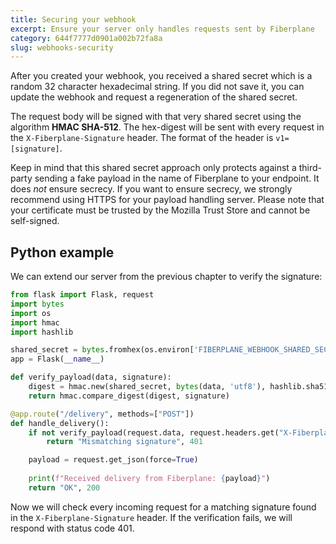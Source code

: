 ```yaml
---
title: Securing your webhook
excerpt: Ensure your server only handles requests sent by Fiberplane
category: 644f7777d0901a002b72fa8a
slug: webhooks-security
---
```


After you created your webhook, you received a shared secret which is a random 32 character hexadecimal string.
If you did not save it, you can update the webhook and request a regeneration of the shared secret.

The request body will be signed with that very shared secret using the algorithm **HMAC SHA-512**. The hex-digest
will be sent with every request in the `X-Fiberplane-Signature` header. The format of the header is `v1=[signature]`.

Keep in mind that this shared secret approach only protects against a third-party sending a fake payload in the name
of Fiberplane to your endpoint. It does *not* ensure secrecy. If you want to ensure secrecy, we strongly recommend
using HTTPS for your payload handling server. Please note that your certificate must be trusted by the Mozilla Trust
Store and cannot be self-signed.

## Python example

We can extend our server from the previous chapter to verify the signature:

```python
from flask import Flask, request
import bytes
import os
import hmac
import hashlib

shared_secret = bytes.fromhex(os.environ['FIBERPLANE_WEBHOOK_SHARED_SECRET'])
app = Flask(__name__)

def verify_payload(data, signature):
    digest = hmac.new(shared_secret, bytes(data, 'utf8'), hashlib.sha512).hexdigest()
    return hmac.compare_digest(digest, signature)

@app.route("/delivery", methods=["POST"])
def handle_delivery():
    if not verify_payload(request.data, request.headers.get("X-Fiberplane-Signature")[3:]):
        return "Mismatching signature", 401

    payload = request.get_json(force=True)
    
    print(f"Received delivery from Fiberplane: {payload}")
    return "OK", 200
```

Now we will check every incoming request for a matching signature found in the `X-Fiberplane-Signature` header.
If the verification fails, we will respond with status code 401.
